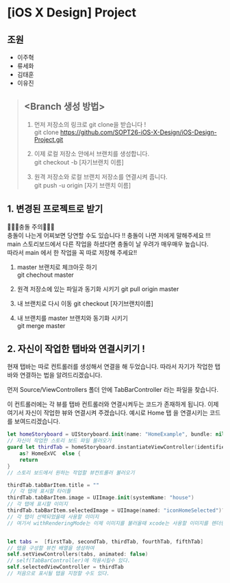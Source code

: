 # [iOS X Design] Project

## 조원

- 이주혁
- 류세화
- 김태훈
- 이유진

> ## <Branch 생성 방법>
>
> 1. 먼저 저장소의 링크로 git clone을 받습니다 !  
>    git clone https://github.com/SOPT26-iOS-X-Design/iOS-Design-Project.git
>
> 2. 이제 로컬 저장소 안에서 브랜치를 생성합니다.  
>    git checkout -b [자기브랜치 이름]
>
> 3. 원격 저장소와 로컬 브랜치 저장소를 연결시켜 줍니다.  
>    git push -u origin [자기 브랜치 이름]

## 1. 변경된 프로젝트로 받기

🚨🚨🚨충돌 주의🚨🚨🚨  
 충돌이 나는게 어찌보면 당연할 수도 있습니다 !!
충돌이 나면 저에게 말해주세요 !!!
main 스토리보드에서 다른 작업을 하셨다면 충돌이 날 우려가 매우매우 높습니다.  
 따라서 main 에서 한 작업을 꼭 따로 저장해 주세요!!

1. master 브랜치로 체크아웃 하기  
   git chechout master

2. 원격 저장소에 있는 파일과 동기화 시키기
   git pull origin master

3. 내 브랜치로 다시 이동
   git checkout [자기브랜치이름]

4. 내 브랜치를 master 브랜치와 동기화 시키기  
   git merge master

## 2. 자신이 작업한 탭바와 연결시키기 !

현재 탭바는 따로 컨트롤러를 생성해서 연결을 해 두었습니다.
따라서 자기가 작업한 탭바와 연결하는 법을 알려드리겠습니다.

먼저 Source/ViewControllers 폴더 안에 TabBarController 라는 파일을 찾습니다.

이 컨트롤러에는 각 뷰를 탭바 컨트롤러와 연결시켜두는 코드가 존재하게 됩니다. 이제 여기서 자신이 작업한 뷰와 연결시켜 주겠습니다. 예시로 Home 탭 을 연결시키는 코드를 보여드리겠습니다.

```swift
let homeStoryboard = UIStoryboard.init(name: "HomeExample", bundle: nil)
// 자신이 작업한 스토리 보드 파일 불러오기
guard let thirdTab = homeStoryboard.instantiateViewController(identifier: "HomeExVC")
    as? HomeExVC  else {
    return
}
// 스토리 보드에서 원하는 작업할 뷰컨트롤러 불러오기

thirdTab.tabBarItem.title = ""
 // 각 탭에 표시할 타이틀
thirdTab.tabBarItem.image = UIImage.init(systemName: "house")
// 각 탭에 표시할 이미지
thirdTab.tabBarItem.selectedImage = UIImage(named: "iconHomeSelected")?.withRenderingMode(.alwaysOriginal)
// 각 탭이 선택되었을때 사용할 이미지
// 여기서 withRenderingMode는 이제 이미지를 불러올때 xcode는 사용할 이미지를 렌더링해서 좀더 사용하기 편하게 만들어 주는데, 렌더링을 하지 않고 원하는 이미지 자체의 색상을 쓰고싶을 때 다음과 같이 .alwaysOriginal 모드로 설정해 줄 수 있다.


let tabs =  [firstTab, secondTab, thirdTab, fourthTab, fifthTab]
// 탭을 구성할 뷰컨 배열을 생성하여
self.setViewControllers(tabs, animated: false)
// self(TabBarController)에 적용시킬수 있다.
self.selectedViewController = thirdTab
// 처음으로 표시될 탭을 지정할 수도 있다.
```
